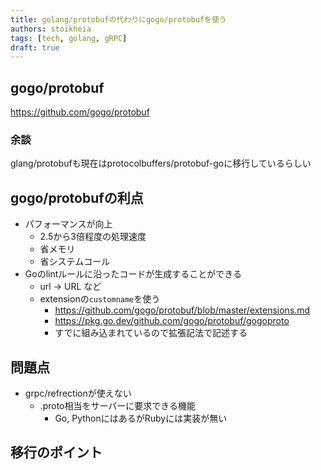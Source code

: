 ```yaml
---
title: golang/protobufの代わりにgogo/protobufを使う
authors: stoikheia
tags: [tech, golang, gRPC]
draft: true
---
```


## gogo/protobuf

https://github.com/gogo/protobuf

### 余談

glang/protobufも現在はprotocolbuffers/protobuf-goに移行しているらしい

## gogo/protobufの利点

- パフォーマンスが向上
  - 2.5から3倍程度の処理速度
  - 省メモリ
  - 省システムコール
- Goのlintルールに沿ったコードが生成することができる
  - url -> URL など
  - extensionの`customname`を使う
    - https://github.com/gogo/protobuf/blob/master/extensions.md
    - https://pkg.go.dev/github.com/gogo/protobuf/gogoproto
    - すでに組み込まれているので拡張記法で記述する

## 問題点

- grpc/refrectionが使えない
  - .proto相当をサーバーに要求できる機能
    - Go, PythonにはあるがRubyには実装が無い

## 移行のポイント



